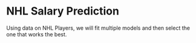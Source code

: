 # NHL Salary Prediction
Using data on NHL Players, we will fit multiple models and then select the one that works the best.
